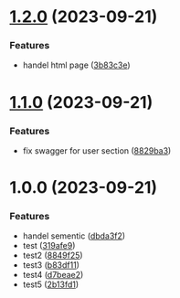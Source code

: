 # [1.2.0](https://github.com/G2-tech-intern/Store-project/compare/1.1.0...1.2.0) (2023-09-21)


### Features

* handel html page ([3b83c3e](https://github.com/G2-tech-intern/Store-project/commit/3b83c3e184af4d88c41c780f35f391b046b8cf8c))

# [1.1.0](https://github.com/G2-tech-intern/Store-project/compare/1.0.0...1.1.0) (2023-09-21)


### Features

* fix swagger for user section ([8829ba3](https://github.com/G2-tech-intern/Store-project/commit/8829ba3e35c89dce7ce83d8680fcbca810ac2d9c))

# 1.0.0 (2023-09-21)


### Features

* handel sementic ([dbda3f2](https://github.com/G2-tech-intern/Store-project/commit/dbda3f2f362db3c2a3ec796d5a254cf8049d73cd))
* test ([319afe9](https://github.com/G2-tech-intern/Store-project/commit/319afe9c3d93d84c1c28cc6b756a638c093e0a7d))
* test2 ([8849f25](https://github.com/G2-tech-intern/Store-project/commit/8849f2521a88ebafd3a9bdfa031535a29ce5d806))
* test3 ([b83df11](https://github.com/G2-tech-intern/Store-project/commit/b83df1164772968f89d42f95b3b8b55dcb0f2690))
* test4 ([d7beae2](https://github.com/G2-tech-intern/Store-project/commit/d7beae27055d2a177ed82b73a664f41dd3976264))
* test5 ([2b13fd1](https://github.com/G2-tech-intern/Store-project/commit/2b13fd13b1fa35f3f928b19752365505c92aedae))
